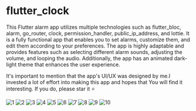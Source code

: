 # flutter_clock
This Flutter alarm app utilizes multiple technologies such as flutter_bloc, alarm, go_router, clock, permission_handler, public_ip_address, and lottie. It is a fully functional app that enables you to set alarms, customize them, and edit them according to your preferences. The app is highly adaptable and provides features such as selecting different alarm sounds, adjusting the volume, and looping the audio. Additionally, the app has an animated dark-light theme that enhances the user experience. 

It's important to mention that the app's UI/UX was designed by me.I invested a lot of effort into making this app and hopes that You will find it interesting. If you do, please star it ⭐️


![1](docs/screenshots/img1.png) 
![2](docs/screenshots/img2.png) 
![3](docs/screenshots/img3.png) 
![4](docs/screenshots/img4.png) 
![5](docs/screenshots/img5.png) 
![6](docs/screenshots/img6.png) 
![7](docs/screenshots/img7.png) 
![8](docs/screenshots/img8.png) 
![9](docs/screenshots/img9.png) 
![10](docs/screenshots/img10.png) 

